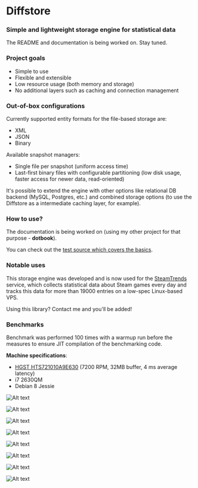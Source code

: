 # Diffstore
### Simple and lightweight storage engine for statistical data
The README and documentation is being worked on. Stay tuned.

### Project goals
* Simple to use
* Flexible and extensible
* Low resource usage (both memory and storage)
* No additional layers such as caching and connection management

### Out-of-box configurations
Currently supported entity formats for the file-based storage are:
- XML
- JSON
- Binary

Available snapshot managers:
- Single file per snapshot (uniform access time)
- Last-first binary files with configurable partitioning (low disk usage, faster access for newer data, read-oriented)

It's possible to extend the engine with other options like relational DB backend (MySQL, Postgres, etc.) and combined storage options (to use the Diffstore as a intermediate caching layer, for example).

### How to use?
The documentation is being worked on (using my other project for that purpose - **dotbook**).

You can check out the [test source which covers the basics](Diffstore.Tests/DiffstoreTest.cs).

### Notable uses
This storage engine was developed and is now used for the [SteamTrends](https://steamtrends.info/) service, which collects statistical data about Steam games every day and tracks this data for more than 19000 entries on a low-spec Linux-based VPS.

Using this library? Contact me and you'll be added!

### Benchmarks
Benchmark was performed 100 times with a warmup run before the measures to ensure JIT compilation of the benchmarking code.

**Machine specifications**:
- [HGST HTS721010A9E630](https://www.hgst.com/products/hard-drives/travelstar-7k1000) (7200 RPM, 32MB buffer, 4 ms average latency)
- i7 2630QM
- Debian 8 Jessie

![Alt text](python/images/Reading%20entities.png)

![Alt text](python/images/Reading%20all%20snapshots.png)

![Alt text](python/images/Reading%20oldest%20snapshot.png)

![Alt text](python/images/Reading%20newest%20snapshot.png)

![Alt text](python/images/Checking%20existence.png)

![Alt text](python/images/Writing%20entities.png)

![Alt text](python/images/Writing%20one%20snapshot.png)

![Alt text](python/images/Writing%20one%20hundred%20snapshots.png)

